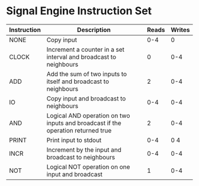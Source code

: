 # Signal Engine Instruction Set

| Instruction | Description                                                                      | Reads  | Writes |
| ----------- | -------------------------------------------------------------------------------- | ------ | ------ |
| NONE        | Copy input                                                                       | 0-4    | 0      |
| CLOCK       | Increment a counter in a set interval and broadcast to neighbours                | 0      | 0-4    |
| ADD         | Add the sum of two inputs to itself and broadcast to neighbours                  | 2      | 0-4    |
| IO          | Copy input and broadcast to neighbours                                           | 0-4    | 0-4    |
| AND         | Logical AND operation on two inputs and broadcast if the operation returned true | 2      | 0-4    |
| PRINT       | Print input to stdout                                                            | 0-4    | 0 4    |
| INCR        | Increment by the input and broadcast to neighbours                               | 0-4    | 0-4    |
| NOT         | Logical NOT operation on one input and broadcast                                 | 1      | 0-4    |
